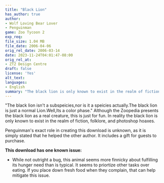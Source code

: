 ```yaml
---
title: "Black Lion"
has_author: true
author:
- Wolf Loving Bear Lover
- Penguinman
game: Zoo Tycoon 2
exp_req:
file_size: 1.04 MB
file_date: 2006-04-06
orig_rel_date: 2006-03-14
date: 2023-11-24T04:01:47-08:00
orig_rel_at: 
- ZT2 Design Centre
draft: false
license: 'Yes'
alt_text: 
languages:
- English
summary: "The black lion is only known to exist in the realm of fiction, folklore, and photoshop hoaxes."
---
```

"The black lion isn't a subspeicies,nor is it a speicies actually.The black lion is just a normal Lion.Well,Its a color phase."
Although the Zoopedia presents the black lion as a real creature, this is just for fun. In reality the black lion is only known to exist in the realm of fiction, folklore, and photoshop hoaxes.

Penguinman's exact role in creating this download is unknown, as it is simply stated that he helped the other author. It includes a gift for guests to purchase.

**This download has one known issue:**
- While not outright a bug, this animal seems more finnicky about fulfilling its hunger need than is typical. It seems to priortize other tasks over eating. If you place down fresh food when they complain, that can help mitigate this issue.